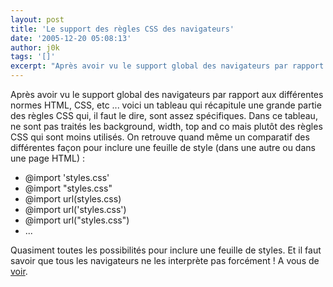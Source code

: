 ```yaml
---
layout: post
title: 'Le support des règles CSS des navigateurs'
date: '2005-12-20 05:08:13'
author: j0k
tags: '[]'
excerpt: "Après avoir vu le support global des navigateurs par rapport aux différentes normes HTML, CSS, etc ... voici un tableau qui récapitule une grande partie des règles CSS qui, il faut le dire, sont assez spécifiques.     \nDans ce tableau, ne sont pas traités les background, width, top and co mais plutôt des règles CSS qui sont moins utilisés. On retrouve quand même      …"
---
```


Après avoir vu le support global des navigateurs par rapport aux différentes normes HTML, CSS, etc ... voici un tableau qui récapitule une grande partie des règles CSS qui, il faut le dire, sont assez spécifiques.
Dans ce tableau, ne sont pas traités les background, width, top and co mais plutôt des règles CSS qui sont moins utilisés. On retrouve quand même un comparatif des différentes façon pour inclure une feuille de style (dans une autre ou dans une page HTML) :
* @import 'styles.css'
* @import "styles.css"
* @import url(styles.css)
* @import url('styles.css')
* @import url("styles.css")
* ...

Quasiment toutes les possibilités pour inclure une feuille de styles. Et il faut savoir que tous les navigateurs ne les interprète pas forcément !   A vous de [voir](http://centricle.com/ref/css/filters/?highlight_columns=true).
